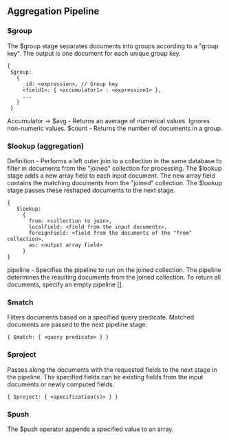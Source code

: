 
## Aggregation Pipeline

### $group
The $group stage separates documents into groups according to a "group key". The output is one document for each unique group key.

```
{
 $group:
   {
     _id: <expression>, // Group key
     <field1>: { <accumulator1> : <expression1> },
     ...
   }
 }
```

Accumulator ->
$avg - Returns an average of numerical values. Ignores non-numeric values.
$count - Returns the number of documents in a group.

### $lookup (aggregation)
Definition - Performs a left outer join to a collection in the same database to filter in documents from the "joined" collection 
for processing. The $lookup stage adds a new array field to each input document. The new array field contains the 
matching documents from the "joined" collection. The $lookup stage passes these reshaped documents to the next stage.

```
{
   $lookup:
     {
       from: <collection to join>,
       localField: <field from the input documents>,
       foreignField: <field from the documents of the "from" collection>,
       as: <output array field>
     }
}
```
pipeline -
Specifies the pipeline to run on the joined collection. The pipeline determines the resulting documents from the joined collection. To 
return all documents, specify an empty pipeline [].

### $match
Filters documents based on a specified query predicate. Matched documents are passed to the next pipeline stage.

```
{ $match: { <query predicate> } }
```

### $project
Passes along the documents with the requested fields to the next stage in the pipeline. The specified fields can be existing fields 
from the input documents or newly computed fields.

```
{ $project: { <specification(s)> } }

```
### $push
The $push operator appends a specified value to an array.

